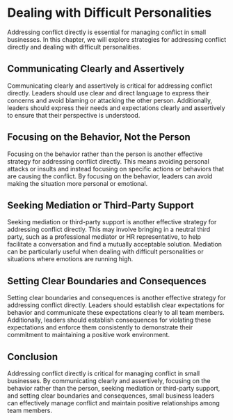 Dealing with Difficult Personalities
=============================================================================

Addressing conflict directly is essential for managing conflict in small businesses. In this chapter, we will explore strategies for addressing conflict directly and dealing with difficult personalities.

Communicating Clearly and Assertively
-------------------------------------

Communicating clearly and assertively is critical for addressing conflict directly. Leaders should use clear and direct language to express their concerns and avoid blaming or attacking the other person. Additionally, leaders should express their needs and expectations clearly and assertively to ensure that their perspective is understood.

Focusing on the Behavior, Not the Person
----------------------------------------

Focusing on the behavior rather than the person is another effective strategy for addressing conflict directly. This means avoiding personal attacks or insults and instead focusing on specific actions or behaviors that are causing the conflict. By focusing on the behavior, leaders can avoid making the situation more personal or emotional.

Seeking Mediation or Third-Party Support
----------------------------------------

Seeking mediation or third-party support is another effective strategy for addressing conflict directly. This may involve bringing in a neutral third party, such as a professional mediator or HR representative, to help facilitate a conversation and find a mutually acceptable solution. Mediation can be particularly useful when dealing with difficult personalities or situations where emotions are running high.

Setting Clear Boundaries and Consequences
-----------------------------------------

Setting clear boundaries and consequences is another effective strategy for addressing conflict directly. Leaders should establish clear expectations for behavior and communicate these expectations clearly to all team members. Additionally, leaders should establish consequences for violating these expectations and enforce them consistently to demonstrate their commitment to maintaining a positive work environment.

Conclusion
----------

Addressing conflict directly is critical for managing conflict in small businesses. By communicating clearly and assertively, focusing on the behavior rather than the person, seeking mediation or third-party support, and setting clear boundaries and consequences, small business leaders can effectively manage conflict and maintain positive relationships among team members.
